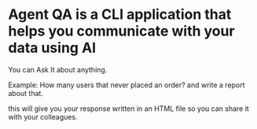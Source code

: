 # Agent QA is a CLI application that helps you communicate with your data using AI

You can Ask It about anything.

Example: How many users that never placed an order? and write a report about that.

this will give you your response written in an HTML file so you can share it with your colleagues.
